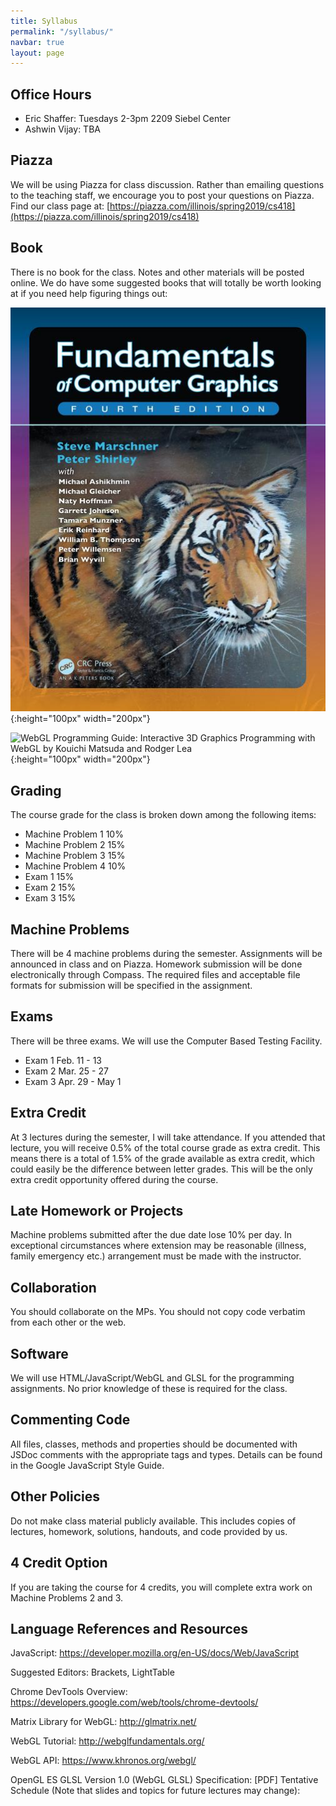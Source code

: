 ```yaml
---
title: Syllabus
permalink: "/syllabus/"
navbar: true
layout: page
---
```


## Office Hours ##
+ Eric Shaffer: Tuesdays 2-3pm 2209 Siebel Center
+ Ashwin Vijay: TBA

## Piazza ##
We will be using Piazza for class discussion. Rather than emailing questions to the teaching staff, we encourage you to post your questions on Piazza. 
Find our class page at:  [https://piazza.com/illinois/spring2019/cs418](https://piazza.com/illinois/spring2019/cs418)

## Book ##
There is no book for the class. Notes and other materials will be posted online.
We do have some suggested books that will totally be worth looking at if you need help figuring things out:

![Fundamentals of Computer Graphics 4th Edition by Steve Marschner, Peter Shirley](/assets/img/shirley.jpg){:height="100px" width="200px"} 

![WebGL Programming Guide: Interactive 3D Graphics Programming with WebGL by Kouichi Matsuda and Rodger Lea](/assets/img/webgl1.jpg){:height="100px" width="200px"} 


## Grading ##
The course grade for the class is broken down among the following items:

+ Machine Problem 1	 10%
+ Machine Problem 2	 15%
+ Machine Problem 3	 15%
+ Machine Problem 4	 10%
+ Exam 1	 15%
+ Exam 2 	15%
+ Exam 3	 15%
 
## Machine Problems ##
There will be 4 machine problems during the semester. Assignments will be announced in class and on Piazza. Homework submission will be done electronically through Compass. The required files and acceptable file formats for submission will be specified in the assignment.

## Exams ##
There will be three exams. We will use the Computer Based Testing Facility. 
+ Exam 1 Feb. 11 - 13
+ Exam 2 Mar. 25 - 27
+ Exam 3 Apr. 29 - May 1

## Extra Credit ##
At 3 lectures during the semester, I will take attendance. If you attended that lecture, you will receive 0.5% of the total course grade as extra credit. This means there is a total of 1.5% of the grade available as extra credit, which could easily be the difference between letter grades. This will be the only extra credit opportunity offered during the course.

## Late Homework or Projects ##
Machine problems submitted after the due date lose 10% per day. In exceptional circumstances where extension may be reasonable (illness, family emergency etc.) arrangement must be made with the instructor.

## Collaboration ##
You should collaborate on the MPs. You should not copy code verbatim from each other or the web. 

## Software ##
 We will use HTML/JavaScript/WebGL and GLSL for the programming assignments. No prior knowledge of these is required for the class.

## Commenting Code ##
 All files, classes, methods and properties should be documented with JSDoc comments with the appropriate tags and types.
 Details can be found in the Google JavaScript Style Guide.

## Other Policies ##
Do not make class material publicly available. This includes copies of lectures, homework, solutions, handouts, and code provided by us.

## 4 Credit Option ##
If you are taking the course for 4 credits, you will complete extra work on Machine Problems 2 and  3.

## Language References and Resources ##

JavaScript:  https://developer.mozilla.org/en-US/docs/Web/JavaScript
 
Suggested Editors: Brackets, LightTable
 
Chrome DevTools Overview: https://developers.google.com/web/tools/chrome-devtools/
 
Matrix Library for WebGL: http://glmatrix.net/
 
WebGL Tutorial: http://webglfundamentals.org/
 
WebGL API: https://www.khronos.org/webgl/
 
OpenGL ES GLSL Version 1.0 (WebGL GLSL) Specification: [PDF] 
Tentative Schedule (Note that slides and topics for future lectures may change):

